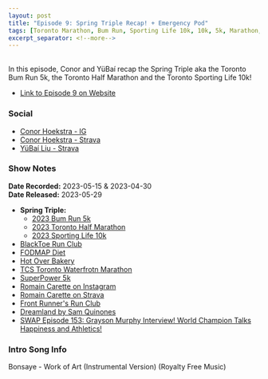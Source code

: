 ```yaml
---
layout: post
title: "Episode 9: Spring Triple Recap! + Emergency Pod"
tags: [Toronto Marathon, Bum Run, Sporting Life 10k, 10k, 5k, Marathon, Half Marathon, Spring Triple]
excerpt_separator: <!--more-->
---
```


<div id="buzzsprout-player-12940677"></div><script src="https://www.buzzsprout.com/2138032/12940677-episode-9-spring-triple-recap-emergency-pod.js?container_id=buzzsprout-player-12940677&player=small" type="text/javascript" charset="utf-8"></script>

<br>In this episode, Conor and YüBaí recap the Spring Triple aka the Toronto Bum Run 5k, the Toronto Half Marathon and the Toronto Sporting Life 10k!
 
<!--more-->

* [Link to Episode 9 on Website](https://runforthefunofit.com/2023/05/29/Episode-9.html)

### Social
 
* [Conor Hoekstra - IG](https://www.instagram.com/conorhoekstra/)
* [Conor Hoekstra - Strava](https://www.strava.com/athletes/59373430)
* [YüBaí Liu - Strava](https://www.strava.com/athletes/102365031)

### Show Notes
 
**Date Recorded:** 2023-05-15 & 2023-04-30 <br>
**Date Released:** 2023-05-29

* **Spring Triple:**
  * [2023 Bum Run 5k](https://raceroster.com/events/2023/67100/bumrun-toronto-2023)
  * [2023 Toronto Half Marathon](http://www.torontomarathon.com/races/half-marathon/)
  * [2023 Sporting Life 10k](https://sportinglife10k.ca/)
* [BlackToe Run Club](https://www.instagram.com/blacktoerunning)
* [FODMAP Diet](https://www.hopkinsmedicine.org/health/wellness-and-prevention/fodmap-diet-what-you-need-to-know#:~:text=What%20is%20FODMAP%3F,digestive%20distress%20after%20eating%20them.)
* [Hot Over Bakery](https://www.hotovenbakery.ca/)
* [TCS Toronto Waterfrotn Marathon](https://www.torontowaterfrontmarathon.com/)
* [SuperPower 5k](https://www.superpower5k.com/)
* [Romain Carette on Instagram](https://www.instagram.com/rcarettelma/)
* [Romain Carette on Strava](https://www.strava.com/athletes/12204112)
* [Front Runner's Run Club](https://www.frontrunnerstoronto.ca/)
* [Dreamland by Sam Quinones](https://www.amazon.ca/Dreamland-True-Americas-Opiate-Epidemic/dp/1511336404)
* [SWAP Episode 153: Grayson Murphy Interview! World Champion Talks Happiness and Athletics!](https://open.spotify.com/episode/4riNENzgN7a8dLMK10hlcE)

### Intro Song Info
 
Bonsaye - Work of Art (Instrumental Version) (Royalty Free Music)

